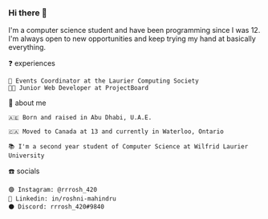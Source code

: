 ### Hi there 👋

I'm a computer science student and have been programming since I was 12. I'm always open to new opportunities and keep trying my hand at basically everything.

❓ experiences

    🏫 Events Coordinator at the Laurier Computing Society
    👩‍💻 Junior Web Developer at ProjectBoard

👐 about me

    🇦🇪 Born and raised in Abu Dhabi, U.A.E.
    
    🇨🇦 Moved to Canada at 13 and currently in Waterloo, Ontario

    📚 I'm a second year student of Computer Science at Wilfrid Laurier University

☎️ socials

    🟣 Instagram: @rrrosh_420
    🔵 Linkedin: in/roshni-mahindru
    ⚫ Discord: rrrosh_420#9840

<!--
**roshni-2003/roshni-2003** is a ✨ _special_ ✨ repository because its `README.md` (this file) appears on your GitHub profile.
-->
